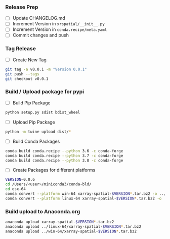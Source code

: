 ### Release Prep
- [ ] Update CHANGELOG.md
- [ ] Increment Version in `xrspatial/__init__.py`
- [ ] Increment Version in `conda.recipe/meta.yaml`
- [ ] Commit changes and push

### Tag Release
- [ ] Create New Tag
```bash
git tag -a v0.0.1 -m "Version 0.0.1"
git push --tags
git checkout v0.0.1
```

### Build / Upload package for pypi
- [ ] Build Pip Package
```bash
python setup.py sdist bdist_wheel
```

- [ ] Upload Pip Package
```bash
python -m twine upload dist/*
```

- [ ] Build Conda Packages
```bash
conda build conda.recipe --python 3.6 -c conda-forge
conda build conda.recipe --python 3.7 -c conda-forge
conda build conda.recipe --python 3.8 -c conda-forge
```

- [ ] Create Packages for different platforms
```bash
VERSION=0.0.6
cd /Users/<user>/miniconda3/conda-bld/
cd osx-64
conda convert --platform win-64 xarray-spatial-$VERSION*.tar.bz2 -o ../
conda convert --platform linux-64 xarray-spatial-$VERSION*.tar.bz2 -o ../
```

### Build upload to Anaconda.org
```bash
anaconda upload xarray-spatial-$VERSION*.tar.bz2
anaconda upload ../linux-64/xarray-spatial-$VERSION*.tar.bz2
anaconda upload ../win-64/xarray-spatial-$VERSION*.tar.bz2
```
